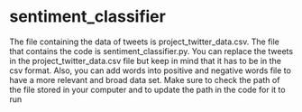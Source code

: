 # sentiment_classifier
The file containing the data of tweets is project_twitter_data.csv. The file that contains the code is sentiment_classifier.py. You can replace the tweets in the project_twitter_data.csv file but keep in mind that it has to be in the csv format. Also, you can add words into positive and negative words file to have a more relevant and broad data set.
Make sure to check the path of the file stored in your computer and to update the path in the code for it to run
